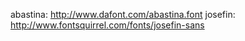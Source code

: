 abastina:
http://www.dafont.com/abastina.font
josefin:
http://www.fontsquirrel.com/fonts/josefin-sans
